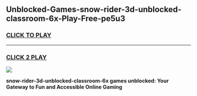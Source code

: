 
## Unblocked-Games-snow-rider-3d-unblocked-classroom-6x-Play-Free-pe5u3
<h3>
<a href="https://premium76.site?title=snow-rider-3d-unblocked-classroom-6x&ref=21A">CLICK TO PLAY</a></h3>
<hr>

<h3>
<a href="https://premium76.site?title=snow-rider-3d-unblocked-classroom-6x&ref=21A">CLICK 2 PLAY</a>
  
</h3>

<a href="https://premium76.site?title=snow-rider-3d-unblocked-classroom-6x&ref=21A"><img src="https://clearcache.store/games.png"></a>


**snow-rider-3d-unblocked-classroom-6x games unblocked: Your Gateway to Fun and Accessible Online Gaming**
